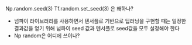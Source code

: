 Np.random.seed(3)
Tf.random.set_seed(3)
은 왜하나?

- 넘파이 라이브러리를 사용하면서 텐서플로 기반으로 딥러닝을 구현할 때는 일정한 결과값을 얻기 위해 넘파이 seed 값과 텐서플로 seed값을 모두 설정해야 한다
- Np random은 어디에 쓰이나?



